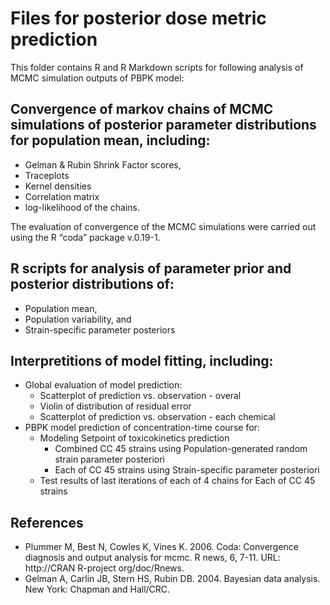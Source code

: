 # Files for posterior dose metric prediction

This folder contains R and R Markdown scripts for following analysis of MCMC simulation outputs of PBPK model:
  
  ## Convergence of markov chains of MCMC simulations of posterior parameter distributions for population mean, including:
   - Gelman & Rubin Shrink Factor scores,
   - Traceplots
   - Kernel densities 
   - Correlation matrix 
   - log-likelihood of the chains.
  
  The evaluation of convergence of the MCMC simulations were carried out using the R “coda” package v.0.19-1.
  
  ## R scripts for analysis of parameter prior and posterior distributions of: 
   - Population mean,  
   - Population variability, and
   - Strain-specific parameter posteriors
  
  ## Interpretitions of model fitting, including: 
   - Global evaluation of model prediction:
      - Scatterplot of prediction vs. observation - overal
      - Violin of distribution of residual error
      - Scatterplot of prediction vs. observation - each chemical
   - PBPK model prediction of concentration-time course for:
      - Modeling Setpoint of toxicokinetics prediction
        - Combined CC 45 strains using Population-generated random strain parameter posteriori
        - Each of CC 45 strains using Strain-specific parameter posteriori
      - Test results of last iterations of each of 4 chains for Each of CC 45 strains

## References
- Plummer M, Best N, Cowles K, Vines K. 2006. Coda: Convergence diagnosis and output analysis for mcmc. R news, 6, 7-11. URL: http://CRAN R-project org/doc/Rnews.
- Gelman A, Carlin JB, Stern HS, Rubin DB. 2004. Bayesian data analysis. New York: Chapman and Hall/CRC.
